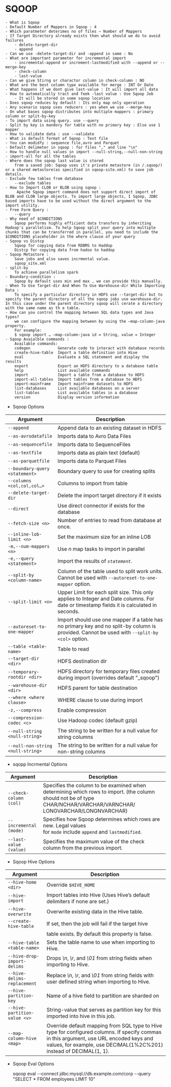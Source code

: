 
# SQOOP


    - What is Sqoop
    - Default Number of Mappers in Sqoop : 4
    - Which paratmeter deterimes no of files ~ Number of Mappers
    - If Target Directory already exists then what should we do to avoid failures
        - delete-target-dir
        - append
    - Can we use -delete-target-dir and -append in same : No
    - What are important parameter for incremental import
        - incremental-append or increment-lastmodified with --append or --merge-key
        - check-column
        - last-value
    - Can we give Stirng or charactor column in check-column : NO
    - What are the best column type available for merge : INT Or Date
    - What happens if we dont give last-value : It will import all data
    - How to automatically tract and feek -last value : Use Sqoop Job
        - It will be stored in some sqoop location
    - Does sqoop reduces by default : Its only map only operation
    - Any scenario sqoop uses reducers : yes when we use --merge-key 
    - On what bases sqoop distributes into multiple mappers : primary column or split-by-key
    - To import data using query. use --query
    - Split by key is mandory for table with no primary key : Else use 1 mapper
    - How to validate data : use --validate
    - What is default format of Sqoop : Text file 
    - You can modidfy : sequence file,avro and Parquet
    - Default delimeter in sqoop : for files "," and line "\n"
    - How to handle null values in import --null-string,--null-non-string
    - import-all for all the tables 
    - Where does the sqoop last value is stored
        from a saved job: Sqoop uses it's private metastore (in /.sqoop/) or a shared metastore(as specified in sqoop-site.xml) to save job details.
    - Exclude few tables from database
        --exclude tables
    - How to Import CLOB or BLOB using sqoop :
         Apache Sqoop import command does not support direct import of BLOB and CLOB large objects. To import large objects, I Sqoop, JDBC based imports have to be used without the direct argument to the import utility.
    - Free Form Query :
        --query 
    - Why need of $CONDITIONS 
        Sqoop performs highly efficient data transfers by inheriting Hadoop's parallelism. To help Sqoop split your query into multiple chunks that can be transferred in parallel, you need to include the $CONDITIONS placeholder in the where clause of your query
    - Sqoop vs Distcp
        Sqoop for copying data from RDBMS to Haddop
        Distcp for copying data from hadoo to haddop
    - Sqoop Metastore :
        Save jobs and also saves incrmental value. 
        sqoop_site.xml
    - split-by 
        To achieve parallelism spark
    - Boundary-condition :
        Sqoop by default uses min and max , we can provide this manually.
    - When To Use Target-dir And When To Use Warehouse-dir While Importing Data :
        To specify a particular directory in HDFS use --target-dir but to specify the parent directory of all the sqoop jobs use warehouse-dir. In this case under the parent directory sqoop will cerate a directory with the same name as th e table.
    - How can you control the mapping between SQL data types and Java types?
        we can configure the mapping between by using the –map-column-java property.
        For example:
        $ sqoop import … –map-column-java id = String, value = Integer
    - Sqoop Avaialble commands :
        Available commands:
        codegen            Generate code to interact with database records
        create-hive-table  Import a table definition into Hive
        eval               Evaluate a SQL statement and display the results
        export             Export an HDFS directory to a database table
        help               List available commands
        import             Import a table from a database to HDFS
        import-all-tables  Import tables from a database to HDFS
        import-mainframe   Import mainframe datasets to HDFS
        list-databases     List available databases on a server
        list-tables        List available tables in a database
        version            Display version information
- Sqoop Options 
    
| Argument                          | Description                                                                                                                                   |
| --------------------------------- | --------------------------------------------------------------------------------------------------------------------------------------------- |
| `--append`                        | Append data to an existing dataset in HDFS                                                                                                    |
| `--as-avrodatafile`               | Imports data to Avro Data Files                                                                                                               |
| `--as-sequencefile`               | Imports data to SequenceFiles                                                                                                                 |
| `--as-textfile`                   | Imports data as plain text (default)                                                                                                          |
| `--as-parquetfile`                | Imports data to Parquet Files                                                                                                                 |
| `--boundary-query <statement>`    | Boundary query to use for creating splits                                                                                                     |
| `--columns <col,col,col…>`        | Columns to import from table                                                                                                                  |
| `--delete-target-dir`             | Delete the import target directory if it exists                                                                                               |
| `--direct`                        | Use direct connector if exists for the database                                                                                               |
| `--fetch-size <n>`                | Number of entries to read from database at once.                                                                                              |
| `--inline-lob-limit <n>`          | Set the maximum size for an inline LOB                                                                                                        |
| `-m,--num-mappers <n>`            | Use _n_ map tasks to import in parallel                                                                                                       |
| `-e,--query <statement>`          | Import the results of _`statement`_.                                                                                                          |
| `--split-by <column-name>`        | Column of the table used to split work units. Cannot be used with `--autoreset-to-one-mapper` option.                                         |
| `--split-limit <n>`               | Upper Limit for each split size. This only applies to Integer and Date columns. For date or timestamp fields it is calculated in seconds.     |
| `--autoreset-to-one-mapper`       | Import should use one mapper if a table has no primary key and no split-by column is provided. Cannot be used with `--split-by <col>` option. |
| `--table <table-name>`            | Table to read                                                                                                                                 |
| `--target-dir <dir>`              | HDFS destination dir                                                                                                                          |
| `--temporary-rootdir <dir>`       | HDFS directory for temporary files created during import (overrides default "\_sqoop")                                                        |
| `--warehouse-dir <dir>`           | HDFS parent for table destination                                                                                                             |
| `--where <where clause>`          | WHERE clause to use during import                                                                                                             |
| `-z,--compress`                   | Enable compression                                                                                                                            |
| `--compression-codec <c>`         | Use Hadoop codec (default gzip)                                                                                                               |
| `--null-string <null-string>`     | The string to be written for a null value for string columns                                                                                  |
| `--null-non-string <null-string>` | The string to be written for a null value for non-string columns        

- sqopp Incrmental Options 

| Argument               | Description                                                                                                                                                         |
| ---------------------- | ------------------------------------------------------------------------------------------------------------------------------------------------------------------- |
| `--check-column (col)` | Specifies the column to be examined when determining which rows to import. (the column should not be of type CHAR/NCHAR/VARCHAR/VARNCHAR/ LONGVARCHAR/LONGNVARCHAR) |
| `--incremental (mode)` | Specifies how Sqoop determines which rows are new. Legal values for `mode` include `append` and `lastmodified`.                                                     |
| `--last-value (value)` | Specifies the maximum value of the check column from the previous import.                                                                                           |

- Sqoop Hive Options 

| Argument                     | Description                                                                                                                                                                                                   |
| ---------------------------- | ------------------------------------------------------------------------------------------------------------------------------------------------------------------------------------------------------------- |
| `--hive-home <dir>`          | Override `$HIVE_HOME`                                                                                                                                                                                         |
| `--hive-import`              | Import tables into Hive (Uses Hive’s default delimiters if none are set.)                                                                                                                                     |
| `--hive-overwrite`           | Overwrite existing data in the Hive table.                                                                                                                                                                    |
| `--create-hive-table`        | If set, then the job will fail if the target hive                                                                                                                                                             |
|                              | table exists. By default this property is false.                                                                                                                                                              |
| `--hive-table <table-name>`  | Sets the table name to use when importing to Hive.                                                                                                                                                            |
| `--hive-drop-import-delims`  | Drops _\\n_, _\\r_, and _\\01_ from string fields when importing to Hive.                                                                                                                                     |
| `--hive-delims-replacement`  | Replace _\\n_, _\\r_, and _\\01_ from string fields with user defined string when importing to Hive.                                                                                                          |
| `--hive-partition-key`       | Name of a hive field to partition are sharded on                                                                                                                                                              |
| `--hive-partition-value <v>` | String-value that serves as partition key for this imported into hive in this job.                                                                                                                            |
| `--map-column-hive <map>`    | Override default mapping from SQL type to Hive type for configured columns. If specify commas in this argument, use URL encoded keys and values, for example, use DECIMAL(1%2C%201) instead of DECIMAL(1, 1). |

- Sqoop Eval Options 

    sqoop eval --connect jdbc:mysql://db.example.com/corp --query "SELECT * FROM employees LIMIT 10"